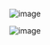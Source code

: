 ![image](https://user-images.githubusercontent.com/122768076/221333535-acafe476-a5ca-4bde-8962-ded623d2b137.png)


![image](https://user-images.githubusercontent.com/122768076/221334674-773b549b-5daa-4b04-bb0a-d77b6e3ef9b7.png)
